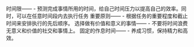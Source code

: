 
时间限——
	 - 预测完成事情所用的时间，给自己时间压力以提高自己的效率。同时，可以在任意时间段内去执行任务
重要原则——
	- 根据任务的重要程度和截止时间来安排执行的先后顺序。
选择做有价值和意义的事情——
	- 不要将时间浪费无意义和价值的社交和事情上。
固定的作息时间——
	- 养成习惯，保持精力和高效。